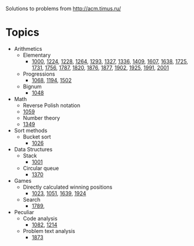 Solutions to problems from http://acm.timus.ru/

# Topics

* Arithmetics
  * Elementary
    * [1000](http://acm.timus.ru/problem.aspx?space=1&num=1000),
			[1224](http://acm.timus.ru/problem.aspx?space=1&num=1224),
			[1228](http://acm.timus.ru/problem.aspx?space=1&num=1228),
			[1264](http://acm.timus.ru/problem.aspx?space=1&num=1264),
			[1293](http://acm.timus.ru/problem.aspx?space=1&num=1293),
			[1327](http://acm.timus.ru/problem.aspx?space=1&num=1327),
			[1336](http://acm.timus.ru/problem.aspx?space=1&num=1336),
			[1409](http://acm.timus.ru/problem.aspx?space=1&num=1409),
			[1607](http://acm.timus.ru/problem.aspx?space=1&num=1607),
			[1638](http://acm.timus.ru/problem.aspx?space=1&num=1638),
			[1725](http://acm.timus.ru/problem.aspx?space=1&num=1725),
			[1731](http://acm.timus.ru/problem.aspx?space=1&num=1731),
			[1756](http://acm.timus.ru/problem.aspx?space=1&num=1756),
			[1787](http://acm.timus.ru/problem.aspx?space=1&num=1787),
			[1820](http://acm.timus.ru/problem.aspx?space=1&num=1820),
			[1876](http://acm.timus.ru/problem.aspx?space=1&num=1876),
			[1877](http://acm.timus.ru/problem.aspx?space=1&num=1877),
			[1902](http://acm.timus.ru/problem.aspx?space=1&num=1902),
			[1925](http://acm.timus.ru/problem.aspx?space=1&num=1925),
			[1991](http://acm.timus.ru/problem.aspx?space=1&num=1991),
			[2001](http://acm.timus.ru/problem.aspx?space=1&num=2001)
  * Progressions
    * [1068](http://acm.timus.ru/problem.aspx?space=1&num=1068),
			[1194](http://acm.timus.ru/problem.aspx?space=1&num=1194),
			[1502](http://acm.timus.ru/problem.aspx?space=1&num=1502)
  * Bignum
    * [1048](http://acm.timus.ru/problem.aspx?space=1&num=1048)
* Math
	* Reverse Polish notation
    * [1059](http://acm.timus.ru/problem.aspx?space=1&num=1059)
	* Number theory
    * [1349](http://acm.timus.ru/problem.aspx?space=1&num=1349)
* Sort methods
  * Bucket sort
    * [1026](http://acm.timus.ru/problem.aspx?space=1&num=1026)
* Data Structures
  * Stack
    * [1001](http://acm.timus.ru/problem.aspx?space=1&num=1001)
  * Circular queue
    * [1370](http://acm.timus.ru/problem.aspx?space=1&num=1370)
* Games
	* Directly calculated winning positions
		* [1023](http://acm.timus.ru/problem.aspx?space=1&num=1023),
			[1051](http://acm.timus.ru/problem.aspx?space=1&num=1051),
			[1639](http://acm.timus.ru/problem.aspx?space=1&num=1639),
      [1924](http://acm.timus.ru/problem.aspx?space=1&num=1924)
	* Search
		* [1789](http://acm.timus.ru/problem.aspx?space=1&num=1789),
* Peculiar
	* Code analysis
		* [1082](http://acm.timus.ru/problem.aspx?space=1&num=1082),
			[1214](http://acm.timus.ru/problem.aspx?space=1&num=1082)
	* Problem text analysis
		* [1873](http://acm.timus.ru/problem.aspx?space=1&num=1873)